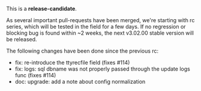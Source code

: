 This is a **release-candidate**.

As several important pull-requests have been merged, we're starting with rc series, which will be tested in the field for a few days. If no regression or blocking bug is found within ~2 weeks, the next v3.02.00 stable version will be released.

The following changes have been done since the previous rc:
- fix: re-introduce the ttyrecfile field (fixes #114)
- fix: logs: sql dbname was not properly passed through the update logs func (fixes #114)
- doc: upgrade: add a note about config normalization
